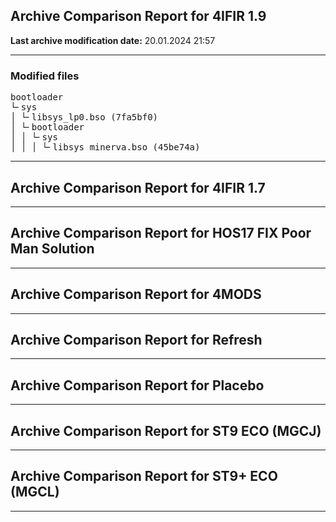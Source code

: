 <h2>Archive Comparison Report for <b>4IFIR 1.9</b></h2><b>Last archive modification date:</b> 20.01.2024 21:57<hr>

<h3>Modified files</h3>
<pre>bootloader
└╴sys
│ └╴libsys_lp0.bso (7fa5bf0)
│ └╴bootloader
│ │ └╴sys
│ │ │ └╴libsys_minerva.bso (45be74a)
</pre>
<hr>

<h2>Archive Comparison Report for <b>4IFIR 1.7</b></h2><hr>

<h2>Archive Comparison Report for <b>HOS17 FIX Poor Man Solution</b></h2><hr>

<h2>Archive Comparison Report for <b>4MODS</b></h2><hr>

<h2>Archive Comparison Report for <b>Refresh</b></h2><hr>

<h2>Archive Comparison Report for <b>Placebo</b></h2><hr>

<h2>Archive Comparison Report for <b>ST9 ECO (MGCJ)</b></h2><hr>

<h2>Archive Comparison Report for <b>ST9+ ECO (MGCL)</b></h2><hr>

